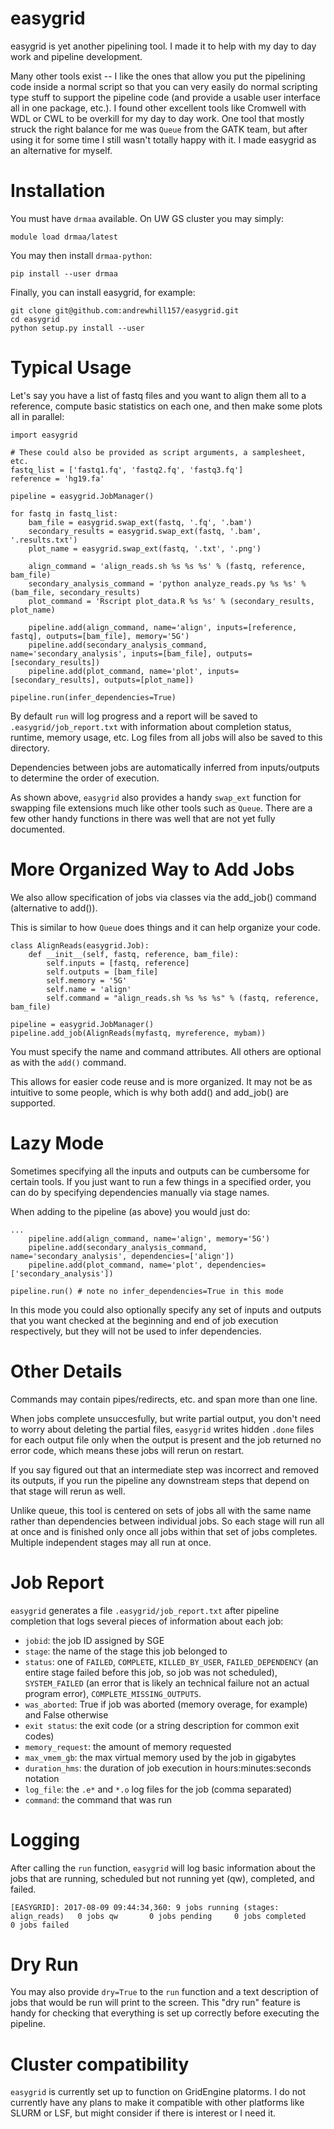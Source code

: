 # easygrid
easygrid is yet another pipelining tool. I made it to help with my day to day work and pipeline development.

Many other tools exist -- I like the ones that allow you put the pipelining code inside a normal script so that you can very easily do normal scripting type stuff to support the pipeline code (and provide a usable user interface all in one package, etc.). I found other excellent tools like Cromwell with WDL or CWL to be overkill for my day to day work. One tool that mostly struck the right balance for me was `Queue` from the GATK team, but after using it for some time I still wasn't totally happy with it. I made easygrid as an alternative for myself. 

# Installation
You must have `drmaa` available. On UW GS cluster you may simply:
```
module load drmaa/latest
```

You may then install `drmaa-python`:
```
pip install --user drmaa
```

Finally, you can install easygrid, for example:
```
git clone git@github.com:andrewhill157/easygrid.git
cd easygrid
python setup.py install --user
```

# Typical Usage
Let's say you have a list of fastq files and you want to align them all to a reference, compute basic statistics on each one, and then make some plots all in parallel:

```
import easygrid

# These could also be provided as script arguments, a samplesheet, etc.
fastq_list = ['fastq1.fq', 'fastq2.fq', 'fastq3.fq']
reference = 'hg19.fa'

pipeline = easygrid.JobManager()

for fastq in fastq_list:
    bam_file = easygrid.swap_ext(fastq, '.fq', '.bam')
    secondary_results = easygrid.swap_ext(fastq, '.bam', '.results.txt')
    plot_name = easygrid.swap_ext(fastq, '.txt', '.png')

    align_command = 'align_reads.sh %s %s %s' % (fastq, reference, bam_file)
    secondary_analysis_command = 'python analyze_reads.py %s %s' % (bam_file, secondary_results)
    plot_command = 'Rscript plot_data.R %s %s' % (secondary_results, plot_name)

    pipeline.add(align_command, name='align', inputs=[reference, fastq], outputs=[bam_file], memory='5G')
    pipeline.add(secondary_analysis_command, name='secondary_analysis', inputs=[bam_file], outputs=[secondary_results])
    pipeline.add(plot_command, name='plot', inputs=[secondary_results], outputs=[plot_name])

pipeline.run(infer_dependencies=True)
```

By default `run` will log progress and a report will be saved to `.easygrid/job_report.txt` with information about completion status, runtime, memory usage, etc. Log files from all jobs will also be saved to this directory.

Dependencies between jobs are automatically inferred from inputs/outputs to determine the order of execution.

As shown above, `easygrid` also provides a handy `swap_ext` function for swapping file extensions much like other tools such as `Queue`. There are a few other handy functions in there was well that are not yet fully documented.

# More Organized Way to Add Jobs
We also allow specification of jobs via classes via the add_job() command (alternative to add()).

This is similar to how `Queue` does things and it can help organize your code.
```
class AlignReads(easygrid.Job):
    def __init__(self, fastq, reference, bam_file):
        self.inputs = [fastq, reference]
        self.outputs = [bam_file]
        self.memory = '5G'
        self.name = 'align'
        self.command = "align_reads.sh %s %s %s" % (fastq, reference, bam_file)

pipeline = easygrid.JobManager()
pipeline.add_job(AlignReads(myfastq, myreference, mybam))
```

You must specify the name and command attributes. All others are optional as with the `add()` command.

This allows for easier code reuse and is more organized. It may not be as intuitive to some people, which is why both add() and add_job() are supported.

# Lazy Mode
Sometimes specifying all the inputs and outputs can be cumbersome for certain tools. If you just want to run a few things in a specified order, you can do by specifying dependencies manually via stage names.

When adding to the pipeline (as above) you would just do:
```
...
    pipeline.add(align_command, name='align', memory='5G')
    pipeline.add(secondary_analysis_command, name='secondary_analysis', dependencies=['align'])
    pipeline.add(plot_command, name='plot', dependencies=['secondary_analysis'])

pipeline.run() # note no infer_dependencies=True in this mode
```

In this mode you could also optionally specify any set of inputs and outputs that you want checked at the beginning and end of job execution respectively, but they will not be used to infer dependencies.

# Other Details
Commands may contain pipes/redirects, etc. and span more than one line.

When jobs complete unsuccesfully, but write partial output, you don't need to worry about deleting the partial files, `easygrid` writes hidden `.done` files for each output file only when the output is present and the job returned no error code, which means these jobs will rerun on restart.

If you say figured out that an intermediate step was incorrect and removed its outputs, if you run the pipeline any downstream steps that depend on that stage will rerun as well.

Unlike queue, this tool is centered on sets of jobs all with the same name rather than dependencies between individual jobs. So each stage will run all at once and is finished only once all jobs within that set of jobs completes. Multiple independent stages may all run at once.

# Job Report
`easygrid` generates a file `.easygrid/job_report.txt` after pipeline completion that logs several pieces of information about each job:

- `jobid`: the job ID assigned by SGE
- `stage`: the name of the stage this job belonged to
- `status`: one of `FAILED`, `COMPLETE`, `KILLED_BY_USER`, `FAILED_DEPENDENCY` (an entire stage failed before this job, so job was not scheduled), `SYSTEM_FAILED` (an error that is likely an technical failure not an actual program error), `COMPLETE_MISSING_OUTPUTS`.
- `was_aborted`: True if job was aborted (memory overage, for example) and False otherwise
- `exit status`: the exit code (or a string description for common exit codes)
- `memory_request`: the amount of memory requested
- `max_vmem_gb`: the max virtual memory used by the job in gigabytes
- `duration_hms`: the duration of job execution in hours:minutes:seconds notation
- `log_file`: the `.e*` and `*.o` log files for the job (comma separated)
- `command`: the command that was run

# Logging

After calling the `run` function, `easygrid` will log basic information about the jobs that are running, scheduled but not running yet (qw), completed, and failed.

```
[EASYGRID]: 2017-08-09 09:44:34,360: 9 jobs running (stages: align_reads)	0 jobs qw       0 jobs pending     0 jobs completed        0 jobs failed
```

# Dry Run
You may also provide `dry=True` to the `run` function and a text description of jobs that would be run will print to the screen. This "dry run" feature is handy for checking that everything is set up correctly before executing the pipeline.

# Cluster compatibility
`easygrid` is currently set up to function on GridEngine platorms. I do not currently have any plans to make it compatible with other platforms like SLURM or LSF, but might consider if there is interest or I need it.

